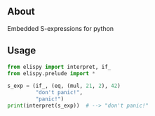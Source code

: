 About
---

Embedded S-expressions for python

Usage
---

```python
from elispy import interpret, if_
from elispy.prelude import *

s_exp = (if_, (eq, (mul, 21, 2), 42)
         "don't panic!",
         "panic!")
print(interpret(s_exp))  # --> "don't panic!"
```
